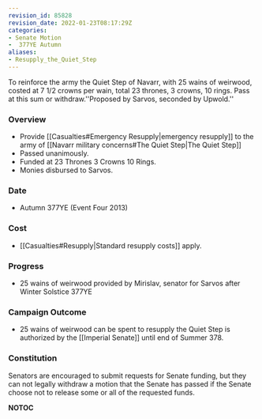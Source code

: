 ```yaml
---
revision_id: 85828
revision_date: 2022-01-23T08:17:29Z
categories:
- Senate Motion
-  377YE Autumn
aliases:
- Resupply_the_Quiet_Step
---
```


To reinforce the army the Quiet Step of Navarr, with 25 wains of weirwood, costed at 7 1/2 crowns per wain, total 23 thrones, 3 crowns, 10 rings. Pass at this sum or withdraw.''Proposed by Sarvos, seconded by Upwold.''

### Overview
* Provide [[Casualties#Emergency Resupply|emergency resupply]] to the army of [[Navarr military concerns#The Quiet Step|The Quiet Step]]
* Passed unanimously.
* Funded at 23 Thrones 3 Crowns 10 Rings.
* Monies disbursed to Sarvos.

### Date
* Autumn 377YE (Event Four 2013)

### Cost
* [[Casualties#Resupply|Standard resupply costs]] apply.

### Progress
* 25 wains of weirwood provided by Mirislav, senator for Sarvos after Winter Solstice 377YE

### Campaign Outcome
* 25 wains of weirwood can be spent to resupply the Quiet Step is authorized by the [[Imperial Senate]] until end of Summer 378.

### Constitution
Senators are encouraged to submit requests for Senate funding, but they can not legally withdraw a motion that the Senate has passed if the Senate choose not to release some or all of the requested funds.



__NOTOC__